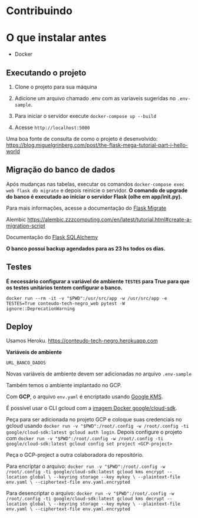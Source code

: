 # Contribuindo

# O que instalar antes

- Docker

## Executando o projeto

1. Clone o projeto para sua máquina

2. Adicione um arquivo chamado .env com as variaveis sugeridas no `.env-sample`.

3. Para iniciar o servidor execute `docker-compose up --build`

4. Acesse `http://localhost:5000`

Uma boa fonte de consulta de como o projeto é desenvolvido: https://blog.miguelgrinberg.com/post/the-flask-mega-tutorial-part-i-hello-world

## Migração do banco de dados

Após mudanças nas tabelas, executar os comandos `docker-compose exec web flask db migrate` e depois reinicie o servidor. **O comando de upgrade do banco é executado ao iniciar o servidor Flask (olhe em app/__init__.py).**

Para mais informações, acesse a documentação do [Flask Migrate](https://flask-migrate.readthedocs.io/en/latest/)

Alembic https://alembic.zzzcomputing.com/en/latest/tutorial.html#create-a-migration-script

Documentação do [Flask SQLAlchemy](http://flask-sqlalchemy.pocoo.org/2.1/)

**O banco possui backup agendados para as 23 hs todos os dias.**

## Testes

**É necessário configurar a variável de ambiente `TESTES` para True para que os testes unitários tentem configurar o banco.** 

`docker run --rm -it -v "$PWD":/usr/src/app -w /usr/src/app -e TESTES=True conteudo-tech-negro_web pytest -W ignore::DeprecationWarning`

## Deploy

Usamos Heroku.
https://conteudo-tech-negro.herokuapp.com

**Variáveis de ambiente**

`URL_BANCO_DADOS`

Novas variáveis de ambiente devem ser adicionadas no arquivo `.env-sample`

Também temos o ambiente implantado no GCP.

Com **GCP**, o arquivo `env.yaml` é encriptado usando [Google KMS](https://cloud.google.com/kms/).

É possível usar o CLI gcloud com a [imagem Docker google/cloud-sdk](https://hub.docker.com/r/google/cloud-sdk).

Peça para ser adicionada no projeto GCP e coloque suas credenciais no gcloud usando `docker run -v "$PWD":/root/.config -w /root/.config -ti google/cloud-sdk:latest gcloud auth login`. Depois configure o projeto com `docker run -v "$PWD":/root/.config -w /root/.config -ti google/cloud-sdk:latest gcloud config set project <GCP-project>`

Peça o GCP-project a outra colaboradora do repositório.

Para encriptar o arquivo: `docker run -v "$PWD":/root/.config -w /root/.config -ti google/cloud-sdk:latest gcloud kms encrypt --location global \
  --keyring storage --key mykey \
  --plaintext-file env.yaml \
  --ciphertext-file env.yaml.encrypted`
  
Para desencriptar o arquivo: `docker run -v "$PWD":/root/.config -w /root/.config -ti google/cloud-sdk:latest gcloud kms decrypt --location global \
  --keyring storage --key mykey \
  --plaintext-file env.yaml \
  --ciphertext-file env.yaml.encrypted`

